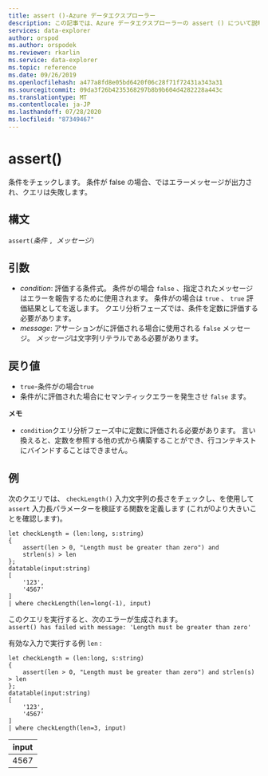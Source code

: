 ```yaml
---
title: assert ()-Azure データエクスプローラー
description: この記事では、Azure データエクスプローラーの assert () について説明します。
services: data-explorer
author: orspod
ms.author: orspodek
ms.reviewer: rkarlin
ms.service: data-explorer
ms.topic: reference
ms.date: 09/26/2019
ms.openlocfilehash: a477a8fd8e05bd6420f06c28f71f72431a343a31
ms.sourcegitcommit: 09da3f26b4235368297b8b9b604d4282228a443c
ms.translationtype: MT
ms.contentlocale: ja-JP
ms.lasthandoff: 07/28/2020
ms.locfileid: "87349467"
---
```

# <a name="assert"></a>assert()

条件をチェックします。 条件が false の場合、ではエラーメッセージが出力され、クエリは失敗します。

## <a name="syntax"></a>構文

`assert(`*条件* `, `*メッセージ*`)`

## <a name="arguments"></a>引数

* *condition*: 評価する条件式。 条件がの場合 `false` 、指定されたメッセージはエラーを報告するために使用されます。 条件がの場合は `true` 、 `true` 評価結果としてを返します。 クエリ分析フェーズでは、条件を定数に評価する必要があります。
* *message*: アサーションがに評価される場合に使用される `false` メッセージ。 *メッセージ*は文字列リテラルである必要があります。


## <a name="returns"></a>戻り値

* `true`-条件がの場合`true`
* 条件がに評価された場合にセマンティックエラーを発生させ `false` ます。

**メモ**

* `condition`クエリ分析フェーズ中に定数に評価される必要があります。 言い換えると、定数を参照する他の式から構築することができ、行コンテキストにバインドすることはできません。

## <a name="examples"></a>例

次のクエリでは、 `checkLength()` 入力文字列の長さをチェックし、を使用して `assert` 入力長パラメーターを検証する関数を定義します (これが0より大きいことを確認します)。

<!-- csl: https://help.kusto.windows.net:443/Samples -->
```kusto
let checkLength = (len:long, s:string)
{
    assert(len > 0, "Length must be greater than zero") and 
    strlen(s) > len
};
datatable(input:string)
[
    '123',
    '4567'
]
| where checkLength(len=long(-1), input)
```

このクエリを実行すると、次のエラーが生成されます。  
`assert() has failed with message: 'Length must be greater than zero'`


有効な入力で実行する例 `len` :

<!-- csl: https://help.kusto.windows.net:443/Samples -->
```kusto
let checkLength = (len:long, s:string)
{
    assert(len > 0, "Length must be greater than zero") and strlen(s) > len
};
datatable(input:string)
[
    '123',
    '4567'
]
| where checkLength(len=3, input)
```

|input|
|---|
|4567|
